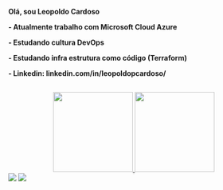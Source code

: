  **Olá, sou Leopoldo Cardoso**

**- Atualmente trabalho com Microsoft Cloud Azure**

**- Estudando cultura DevOps**

**- Estudando infra estrutura como código (Terraform)** 

**- Linkedin: linkedin.com/in/leopoldopcardoso/**
  
  ##

<div align="center">
  <a href="https://github.com/leopoldocardoso">
  <img height="160em" src="https://github-readme-stats.vercel.app/api?username=leopoldocardoso&show_icons=true&theme=dark&include_all_commits=true&count_private=true"/>
  <img height="160em" src="https://github-readme-stats.vercel.app/api/top-langs/?username=leopoldocardoso&layout=compact&langs_count=7&theme=dark"/>
</div>
  
  <div> 
   <a href="https://www.youtube.com/channel/UCoyjHY3F8x62xXyPH-RIWFQ" target="_blank"><img src="https://img.shields.io/badge/YouTube-FF0000?style=for-the-badge&logo=youtube&logoColor=white" target="_blank"></a>
  <a href="https://www.linkedin.com/in/leopoldopcardoso" target="_blank"><img src="https://img.shields.io/badge/-LinkedIn-%230077B5?style=for-the-badge&logo=linkedin&logoColor=white" target="_blank"></a> 
 
